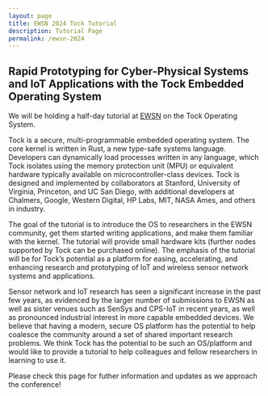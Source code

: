 ```yaml
---
layout: page
title: EWSN 2024 Tock Tutorial
description: Tutorial Page
permalink: /ewsn-2024
---
```


## Rapid Prototyping for Cyber-Physical Systems and IoT Applications with the Tock Embedded Operating System

We will be holding a half-day tutorial at [EWSN](https://ewsn24.tii.ae/) on the Tock Operating System.

Tock is a secure, multi-programmable embedded operating system. The core kernel is written in Rust, a new type-safe systems language. Developers can dynamically load processes written in any language, which Tock isolates using the memory protection unit (MPU) or equivalent hardware typically available on microcontroller-class devices. Tock is designed and implemented by collaborators at Stanford, University of Virginia, Princeton, and UC San Diego, with additional developers at Chalmers, Google, Western Digital, HP Labs, MIT, NASA Ames, and others in industry. 

The goal of the tutorial is to introduce the OS to researchers in the EWSN community, get them started writing applications, and make them familiar with the kernel. The tutorial will provide small hardware kits (further nodes supported by Tock can be purchased online). The emphasis of the tutorial will be for Tock’s potential as a platform for easing, accelerating, and enhancing research and prototyping of IoT and wireless sensor network systems and applications.

Sensor network and IoT research has seen a significant increase in the past few years, as evidenced by the larger number of submissions to EWSN as well as sister venues such as SenSys and CPS-IoT in recent years, as well as pronounced industrial interest in more capable embedded devices. We believe that having a modern, secure OS platform has the
potential to help coalesce the community around a set of shared important research problems. We think Tock has the potential to be such an OS/platform and would like to provide a tutorial to help colleagues and fellow researchers in learning to use it. 

Please check this page for futher information and updates as we approach the conference!

